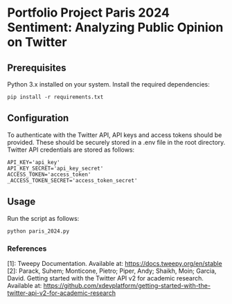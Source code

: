 # Portfolio Project Paris 2024 Sentiment: Analyzing Public Opinion on Twitter

## Prerequisites
Python 3.x installed on your system.
Install the required dependencies:

    pip install -r requirements.txt

## Configuration
To authenticate with the Twitter API, API keys and access tokens should be provided. These should be securely stored in a .env file in the root directory.
Twitter API credentials are stored as follows:

    API_KEY='api_key'
    API_KEY_SECRET='api_key_secret'
    ACCESS_TOKEN='access_token'
    _ACCESS_TOKEN_SECRET='access_token_secret'

## Usage
Run the script as follows:

    python paris_2024.py

### References
[1]: Tweepy Documentation. Available at: https://docs.tweepy.org/en/stable
[2]: Parack, Suhem; Monticone, Pietro; Piper, Andy; Shaikh, Moin; Garcia, David. Getting started with the Twitter API v2 for academic research. Available at: https://github.com/xdevplatform/getting-started-with-the-twitter-api-v2-for-academic-research